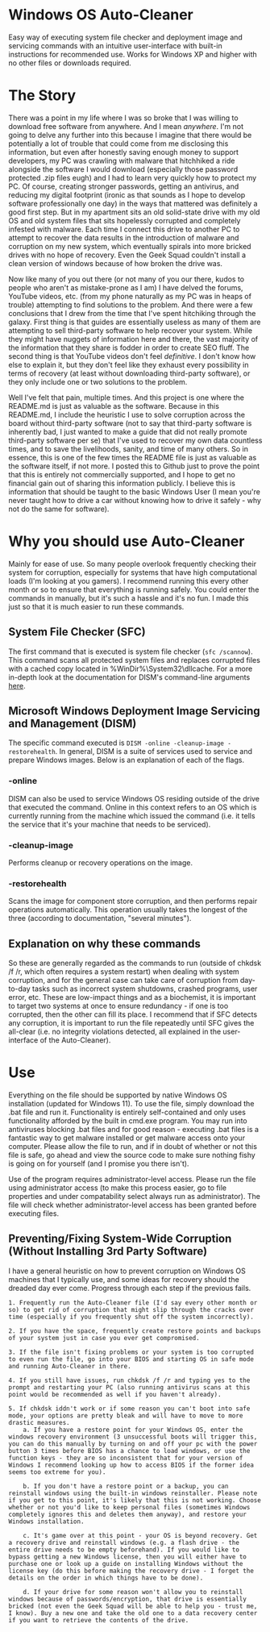 # Windows OS Auto-Cleaner
Easy way of executing system file checker and deployment image and servicing commands with an intuitive user-interface with built-in instructions for recommended use. Works for Windows XP and higher with no other files or downloads required. 

# The Story
There was a point in my life where I was so broke that I was willing to download free software from anywhere. And I mean *anywhere*. I'm not going to delve any further into this because I imagine that there would be potentially a lot of trouble that could come from me disclosing this information, but even after honestly saving enough money to support developers, my PC was crawling with malware that hitchhiked a ride alongside the software I would download (especially those password protected .zip files eugh) and I had to learn very quickly how to protect my PC. Of course, creating stronger passwords, getting an antivirus, and reducing my digital footprint (ironic as that sounds as I hope to develop software professionally one day) in the ways that mattered was definitely a good first step. But in my apartment sits an old solid-state drive with my old OS and old system files that sits hopelessly corrupted and completely infested with malware. Each time I connect this drive to another PC to attempt to recover the data results in the introduction of malware and corruption on my new system, which eventually spirals into more bricked drives with no hope of recovery. Even the Geek Squad couldn't install a clean version of windows because of how broken the drive was.  

Now like many of you out there (or not many of you our there, kudos to people who aren't as mistake-prone as I am) I have delved the forums, YouTube videos, etc. (from my phone naturally as my PC was in heaps of trouble) attempting to find solutions to the problem. And there were a few conclusions that I drew from the time that I've spent hitchiking through the galaxy. First thing is that guides are essentially useless as many of them are attempting to sell third-party software to help recover your system. While they might have nuggets of information here and there, the vast majority of the information that they share is fodder in order to create SEO fluff. The second thing is that YouTube videos don't feel *definitive*. I don't know how else to explain it, but they don't feel like they exhaust every possibility in terms of recovery (at least without downloading third-party software), or they only include one or two solutions to the problem. 

Well I've felt that pain, multiple times. And this project is one where the README.md is just as valuable as the software. Because in this README.md, I include the heuristic I use to solve corruption across the board without third-party software (not to say that third-party software is inherently bad, I just wanted to make a guide that did not really promote third-party software per se) that I've used to recover my own data countless times, and to save the livelihoods, sanity, and time of many others. So in essence, this is one of the few times the README file is just as valuable as the software itself, if not more. I posted this to Github just to prove the point that this is entirely not commercially supported, and I hope to get no financial gain out of sharing this information publicly. I believe this is information that should be taught to the basic Windows User (I mean you're never taught how to drive a car without knowing how to drive it safely - why not do the same for software).
# Why you should use Auto-Cleaner
Mainly for ease of use. So many people overlook frequently checking their system for corruption, especially for systems that have high computational loads (I'm looking at you gamers). I recommend running this every other month or so to ensure that everything is running safely. You could enter the commands in manually, but it's such a hassle and it's no fun. I made this just so that it is much easier to run these commands. 

## System File Checker (SFC)
The first command that is executed is system file checker (`sfc /scannow`). This command scans all protected system files and replaces corrupted files with a cached copy located in %WinDir%\System32\dllcache. For a more in-depth look at the documentation for DISM's command-line arguments [here](https://learn.microsoft.com/en-us/windows-hardware/manufacture/desktop/dism-operating-system-package-servicing-command-line-options?view=windows-11).

## Microsoft Windows Deployment Image Servicing and Management (DISM)
The specific command executed is `DISM -online -cleanup-image -restorehealth`. In general, DISM is a suite of services used to service and prepare Windows images. Below is an explanation of each of the flags. 

### -online
DISM can also be used to service Windows OS residing outside of the drive that executed the command. Online in this context refers to an OS which is currently running from the machine which issued the command (i.e. it tells the service that it's your machine that needs to be serviced).

### -cleanup-image
Performs cleanup or recovery operations on the image. 

### -restorehealth
Scans the image for component store corruption, and then performs repair operations automatically. This operation usually takes the longest of the three (according to documentation, "several minutes").

## Explanation on why these commands
So these are generally regarded as the commands to run (outside of chkdsk /f /r, which often requires a system restart) when dealing with system corruption, and for the general case can take care of corruption from day-to-day tasks such as incorrect system shutdowns, crashed programs, user error, etc. These are low-impact things and as a biochemist, it is important to target two systems at once to ensure redundancy - if one is too corrupted, then the other can fill its place. I recommend that if SFC detects any corruption, it is important to run the file repeatedly until SFC gives the all-clear (i.e. no integrity violations detected, all explained in the user-interface of the Auto-Cleaner).

# Use
Everything on the file should be supported by native Windows OS installation (updated for Windows 11). To use the file, simply download the .bat file and run it. Functionality is entirely self-contained and only uses functionality afforded by the built in cmd.exe program. You may run into antiviruses blocking .bat files and for good reason - executing .bat files is a fantastic way to get malware installed or get malware access onto your computer. Please allow the file to run, and if in doubt of whether or not this file is safe, go ahead and view the source code to make sure nothing fishy is going on for yourself (and I promise you there isn't).

Use of the program requires administrator-level access. Please run the file using administrator access (to make this process easier, go to file properties and under compatability select always run as administrator). The file will check whether administrator-level access has been granted before executing files. 

## Preventing/Fixing System-Wide Corruption (Without Installing 3rd Party Software)
I have a general heuristic on how to prevent corruption on Windows OS machines that I typically use, and some ideas for recovery should the dreaded day ever come. Progress through each step if the previous fails.  
  

    1. Frequently run the Auto-Cleaner file (I'd say every other month or so) to get rid of corruption that might slip through the cracks over time (especially if you frequently shut off the system incorrectly).  
      
    2. If you have the space, frequently create restore points and backups of your system just in case you ever get compromised.  
      
    3. If the file isn't fixing problems or your system is too corrupted to even run the file, go into your BIOS and starting OS in safe mode and running Auto-Cleaner in there.  
        
    4. If you still have issues, run chkdsk /f /r and typing yes to the prompt and restarting your PC (also running antivirus scans at this point would be recommended as well if you haven't already).  
      
    5. If chkdsk iddn't work or if some reason you can't boot into safe mode, your options are pretty bleak and will have to move to more drastic measures.  
        a. If you have a restore point for your Windows OS, enter the windows recovery environment (3 unsuccessful boots will trigger this, you can do this manually by turning on and off your pc with the power button 3 times before BIOS has a chance to load windows, or use the function keys - they are so inconsistent that for your version of Windows I recommend looking up how to access BIOS if the former idea seems too extreme for you).  
          
        b. If you don't have a restore point or a backup, you can reinstall windows using the built-in windows reinstaller. Please note if you get to this point, it's likely that this is not working. Choose whether or not you'd like to keep personal files (sometimes Windows completely ignores this and deletes them anyway), and restore your Windows installation.  
          
        c. It's game over at this point - your OS is beyond recovery. Get a recovery drive and reinstall windows (e.g. a flash drive - the entire drive needs to be empty beforehand). If you would like to bypass getting a new Windows license, then you will either have to purchase one or look up a guide on installing Windows without the license key (do this before making the recovery drive - I forget the details on the order in which things have to be done).  
          
        d. If your drive for some reason won't allow you to reinstall windows because of passwords/encryption, that drive is essentially bricked (not even the Geek Squad will be able to help you - trust me, I know). Buy a new one and take the old one to a data recovery center if you want to retrieve the contents of the drive.  